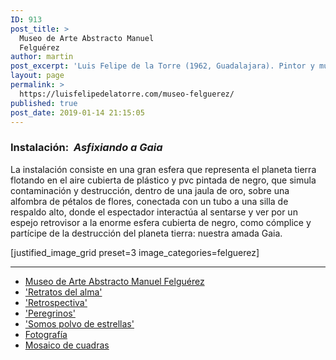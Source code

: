 ```yaml
---
ID: 913
post_title: >
  Museo de Arte Abstracto Manuel
  Felguérez
author: martin
post_excerpt: 'Luis Felipe de la Torre (1962, Guadalajara). Pintor y muralista mexicano. Instalación en el Museo de Arte Abstracto Manuel Felguerez- "Asfixiando a Gaia."'
layout: page
permalink: >
  https://luisfelipedelatorre.com/museo-felguerez/
published: true
post_date: 2019-01-14 21:15:05
---
```

<h3>Instalación:  <em>Asfixiando a Gaia</em></h3>
La instalación consiste en una gran esfera que representa el planeta tierra flotando en el aire cubierta de plástico y pvc pintada de negro, que simula contaminación y destrucción, dentro de una jaula de oro, sobre una alfombra de pétalos de flores, conectada con un tubo a una silla de respaldo alto, donde el espectador interactúa al sentarse y ver por un espejo retrovisor a la enorme esfera cubierta de negro, como cómplice y partícipe de la destrucción del planeta tierra: nuestra amada Gaia.

[justified_image_grid preset=3 image_categories=felguerez]

<hr />

<ul id="menu-to-edit" class="menu ui-sortable">
 	<li id="menu-item-918" class="menu-item menu-item-depth-1 menu-item-page menu-item-edit-inactive">
<div class="menu-item-bar">
<div class="menu-item-handle ui-sortable-handle"><a href="/museo-felguerez/"><span class="item-title"><span class="menu-item-title">Museo de Arte Abstracto Manuel Felguérez</span></span></a></div>
</div></li>
 	<li id="menu-item-445" class="menu-item menu-item-depth-1 menu-item-page menu-item-edit-inactive">
<div class="menu-item-bar">
<div class="menu-item-handle ui-sortable-handle"><a href="/retratos-del-alma/"><span class="item-title"><span class="menu-item-title">'Retratos del alma'</span></span></a></div>
</div></li>
 	<li id="menu-item-446" class="menu-item menu-item-depth-1 menu-item-page menu-item-edit-inactive">
<div class="menu-item-bar">
<div class="menu-item-handle ui-sortable-handle"><a href="/retrospectiva/"><span class="item-title"><span class="menu-item-title">'Retrospectiva'</span> </span></a></div>
</div></li>
 	<li id="menu-item-444" class="menu-item menu-item-depth-1 menu-item-page menu-item-edit-inactive">
<div class="menu-item-bar">
<div class="menu-item-handle ui-sortable-handle"><a href="/peregrinos/"><span class="item-title"><span class="menu-item-title">'Peregrinos'</span> </span></a></div>
</div></li>
 	<li id="menu-item-447" class="menu-item menu-item-depth-1 menu-item-page menu-item-edit-inactive">
<div class="menu-item-bar">
<div class="menu-item-handle ui-sortable-handle"><a href="/somos-polvo-de-estrellas/"><span class="item-title"><span class="menu-item-title">'Somos polvo de estrellas'</span></span></a></div>
</div></li>
 	<li id="menu-item-1538" class="menu-item menu-item-depth-1 menu-item-page menu-item-edit-inactive">
<div class="menu-item-bar">
<div class="menu-item-handle ui-sortable-handle"><a href="/fotografia/"><span class="item-title"><span class="menu-item-title">Fotografía</span> </span></a></div>
</div></li>
 	<li id="menu-item-884" class="menu-item menu-item-depth-1 menu-item-page menu-item-edit-inactive">
<div class="menu-item-bar">
<div class="menu-item-handle ui-sortable-handle"><a href="/mosaico"><span class="item-title"><span class="menu-item-title">Mosaico de cuadras</span></span></a></div>
</div></li>
</ul>